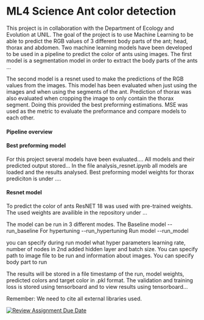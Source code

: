 # ML4 Science Ant color detection
This project is in collaboration with the Department of Ecology and Evolution at UNIL. The goal of the project is to use Machine Learning to be able to predict the RGB values of 3 different body parts of the ant; head, thorax and abdomen. Two machine learning models have been developed to be used in a pipeline to predict the color of ants using images. The first model is a segmentation model in order to extract the body parts of the ants ...

The second model is a resnet used to make the predictions of the RGB values from the images. This model has been evaluated when just using the images and when using the segments of the ant. Prediction of thorax was also evaluated when cropping the image to only contain the thorax segment. Doing this provided the best preforming estimations. MSE was used as the metric to evaluate the preformance and compare models to each other. 

#### Pipeline overview


#### Best preforming model
For this project several models have been evaluated....
All models and their predicted output stored...
In the file analysis_resnet.ipynb all models are loaded and the results analysed.
Best preforming model weights for thorax prediciton is under ....


#### Resnet model
To predict the color of ants ResNET 18 was used with pre-trained weights. The used weights are availible in the repository under ...

The model can be run in 3 different modes. The Baseline model 
--run_baseline
For hypertuning
--run_hypertuning
Run model
--run_model

you can specify during run model what hyper parameters learning rate, number of nodes in 2nd added hidden layer and batch size. 
You can specify path to image file to be run and information about images. 
You can specify body part to run

The results will be stored in a file timestamp of the run, model weights, predicted colors and target color in .pkl format.
The validation and training loss is stored using tensorboard and to view results using tensorboard...





Remember: We need to cite all external libraries used.


[![Review Assignment Due Date](https://classroom.github.com/assets/deadline-readme-button-22041afd0340ce965d47ae6ef1cefeee28c7c493a6346c4f15d667ab976d596c.svg)](https://classroom.github.com/a/UDdkOEMs)

